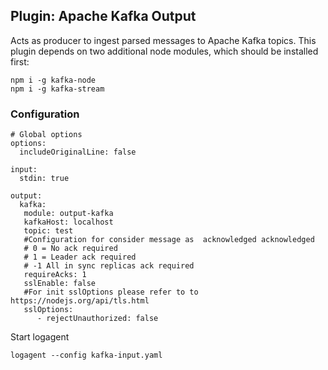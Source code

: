 ## Plugin: Apache Kafka Output

Acts as producer to ingest parsed messages to Apache Kafka topics.
This plugin depends on two additional node modules, which should be installed first: 

```
npm i -g kafka-node 
npm i -g kafka-stream
```
 
### Configuration

```
# Global options
options:
  includeOriginalLine: false

input:
  stdin: true

output:
  kafka: 
   module: output-kafka
   kafkaHost: localhost
   topic: test
   #Configuration for consider message as  acknowledged acknowledged
   # 0 = No ack required
   # 1 = Leader ack required
   # -1 All in sync replicas ack required
   requireAcks: 1
   sslEnable: false
   #For init sslOptions please refer to to https://nodejs.org/api/tls.html
   sslOptions: 
      - rejectUnauthorized: false

```

Start logagent

```
logagent --config kafka-input.yaml
```